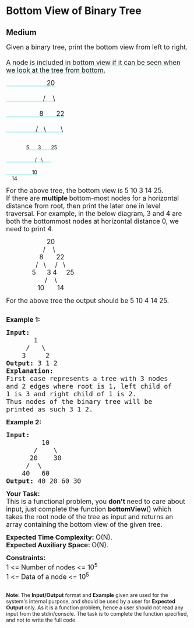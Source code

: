 # Bottom View of Binary Tree
## Medium 
<div class="problem-statement" style="user-select: auto;">
                <p style="user-select: auto;"></p><p style="user-select: auto;"><span style="font-size: 18px; user-select: auto;">Given a binary tree, print the bottom view from left to right.<br style="user-select: auto;"><lclighter data-id="lgt259109997" data-bundle-id="1" style="background-image: linear-gradient(transparent 0%, transparent calc(50% - 4px), rgb(204, 242, 241) calc(50% - 4px), rgb(204, 242, 241) 100%); transition: background-position 120ms ease-in-out 0s, padding 120ms ease-in-out 0s; background-size: 100% 200%; background-position: initial; background-color: initial; user-select: auto;"><br style="user-select: auto;">A node is included in bottom view if it can be seen when we look at the tree from bottom.</lclighter></span></p>

<p style="user-select: auto;"><span style="font-size: 18px; user-select: auto;"><lclighter data-id="lgt259109997" data-bundle-id="1" style="background-image: linear-gradient(transparent 0%, transparent calc(50% - 4px), rgb(204, 242, 241) calc(50% - 4px), rgb(204, 242, 241) 100%); transition: background-position 120ms ease-in-out 0s, padding 120ms ease-in-out 0s; background-size: 100% 200%; background-position: initial; background-color: initial; user-select: auto;">&nbsp;&nbsp;&nbsp;&nbsp;&nbsp;&nbsp;&nbsp;&nbsp;&nbsp;&nbsp;&nbsp;&nbsp;&nbsp;&nbsp;&nbsp;&nbsp;&nbsp;&nbsp;&nbsp;&nbsp;&nbsp; 20</lclighter><br style="user-select: auto;"><lclighter data-id="lgt259109997" data-bundle-id="1" style="background-image: linear-gradient(transparent 0%, transparent calc(50% - 4px), rgb(204, 242, 241) calc(50% - 4px), rgb(204, 242, 241) 100%); transition: background-position 120ms ease-in-out 0s, padding 120ms ease-in-out 0s; background-size: 100% 200%; background-position: initial; background-color: initial; user-select: auto;"><br style="user-select: auto;">&nbsp;&nbsp;&nbsp;&nbsp;&nbsp;&nbsp;&nbsp;&nbsp;&nbsp;&nbsp;&nbsp;&nbsp;&nbsp;&nbsp;&nbsp;&nbsp;&nbsp;&nbsp;&nbsp; /&nbsp;&nbsp;&nbsp; \</lclighter><br style="user-select: auto;"><lclighter data-id="lgt259109997" data-bundle-id="1" style="background-image: linear-gradient(transparent 0%, transparent calc(50% - 4px), rgb(204, 242, 241) calc(50% - 4px), rgb(204, 242, 241) 100%); transition: background-position 120ms ease-in-out 0s, padding 120ms ease-in-out 0s; background-size: 100% 200%; background-position: initial; background-color: initial; user-select: auto;"><br style="user-select: auto;">&nbsp;&nbsp;&nbsp;&nbsp;&nbsp;&nbsp;&nbsp;&nbsp;&nbsp;&nbsp;&nbsp;&nbsp;&nbsp;&nbsp;&nbsp;&nbsp;&nbsp; 8&nbsp;&nbsp;&nbsp;&nbsp;&nbsp;&nbsp; 22</lclighter><br style="user-select: auto;"><lclighter data-id="lgt259109997" data-bundle-id="1" style="background-image: linear-gradient(transparent 0%, transparent calc(50% - 4px), rgb(204, 242, 241) calc(50% - 4px), rgb(204, 242, 241) 100%); transition: background-position 120ms ease-in-out 0s, padding 120ms ease-in-out 0s; background-size: 100% 200%; background-position: initial; background-color: initial; user-select: auto;"><br style="user-select: auto;">&nbsp;&nbsp;&nbsp;&nbsp;&nbsp;&nbsp;&nbsp;&nbsp;&nbsp;&nbsp;&nbsp;&nbsp;&nbsp;&nbsp;&nbsp; /&nbsp;&nbsp; \&nbsp;&nbsp;&nbsp;&nbsp;&nbsp;&nbsp;&nbsp; \</lclighter><div class="LinerThreadIcon LinerFirst " data-highlight-id="259109997" data-bundle-id="1" id="lgt259109997" style="background-image: url(&quot;https://profile.getliner.com/liner-service-bucket/user_photo_default/color-9/N.svg&quot;); user-select: auto;">
        <div class="LinerThreadIcon__dim" style="user-select: auto;"></div>
        <div class="LinerThreadIcon__mentioned" style="user-select: auto;">
          <div class="LinerThreadIcon__mentionedImg" style="user-select: auto;"></div>
        </div>
        <div class="LinerThreadIcon__onlyMe" style="user-select: auto;">
          <div class="LinerThreadIcon__onlyMeImg" style="user-select: auto;"></div>
        </div>
      </div><br style="user-select: auto;">
&nbsp;&nbsp;&nbsp;&nbsp;&nbsp;&nbsp;&nbsp;&nbsp;&nbsp;&nbsp;&nbsp;&nbsp;&nbsp; <lclighter data-id="lgt257553426" data-bundle-id="0" style="background-image: linear-gradient(transparent 0%, transparent calc(50% - 4px), rgb(204, 242, 241) calc(50% - 4px), rgb(204, 242, 241) 100%); transition: background-position 120ms ease-in-out 0s, padding 120ms ease-in-out 0s; background-size: 100% 200%; background-position: initial; user-select: auto; background-color: initial;">5&nbsp;&nbsp;&nbsp;&nbsp;&nbsp; 3&nbsp;&nbsp;&nbsp;&nbsp; &nbsp; 25</lclighter><br style="user-select: auto;"><lclighter data-id="lgt257553426" data-bundle-id="0" style="background-image: linear-gradient(transparent 0%, transparent calc(50% - 4px), rgb(204, 242, 241) calc(50% - 4px), rgb(204, 242, 241) 100%); transition: background-position 120ms ease-in-out 0s, padding 120ms ease-in-out 0s; background-size: 100% 200%; background-position: initial; user-select: auto; background-color: initial;"><br style="user-select: auto;">&nbsp;&nbsp;&nbsp;&nbsp;&nbsp;&nbsp;&nbsp;&nbsp;&nbsp;&nbsp;&nbsp;&nbsp;&nbsp;&nbsp;&nbsp;&nbsp;&nbsp;&nbsp;&nbsp; /&nbsp;&nbsp; \&nbsp;&nbsp;&nbsp;&nbsp; &nbsp;</lclighter><br style="user-select: auto;"><lclighter data-id="lgt257553426" data-bundle-id="0" style="background-image: linear-gradient(transparent 0%, transparent calc(50% - 4px), rgb(204, 242, 241) calc(50% - 4px), rgb(204, 242, 241) 100%); transition: background-position 120ms ease-in-out 0s, padding 120ms ease-in-out 0s; background-size: 100% 200%; background-position: initial; user-select: auto; background-color: initial;"><br style="user-select: auto;">&nbsp;&nbsp;&nbsp;&nbsp;&nbsp;&nbsp;&nbsp;&nbsp;&nbsp;&nbsp;&nbsp;&nbsp;&nbsp;&nbsp;&nbsp;&nbsp;&nbsp; 10</lclighter><div class="LinerThreadIcon LinerFirst " data-highlight-id="257553426" data-bundle-id="0" id="lgt257553426" style="background-image: url(&quot;https://profile.getliner.com/liner-service-bucket/user_photo_default/color-6/K.svg&quot;); user-select: auto;">
        <div class="LinerThreadIcon__dim" style="user-select: auto;"></div>
        <div class="LinerThreadIcon__mentioned" style="user-select: auto;">
          <div class="LinerThreadIcon__mentionedImg" style="user-select: auto;"></div>
        </div>
        <div class="LinerThreadIcon__onlyMe" style="user-select: auto;">
          <div class="LinerThreadIcon__onlyMeImg" style="user-select: auto;"></div>
        </div>
      </div>&nbsp;&nbsp;&nbsp; 14</span></p>

<p style="user-select: auto;"><span style="font-size: 18px; user-select: auto;">For the above tree, the bottom view is 5 10 3 14 25.</span><br style="user-select: auto;">
<span style="font-size: 18px; user-select: auto;">If there are <strong style="user-select: auto;">multiple </strong>bottom-most nodes for a horizontal distance from root, then print the later one in level traversal. For example, in the below diagram, 3 and 4 are both the bottommost nodes at horizontal distance 0, we need to print 4.</span></p>

<p style="user-select: auto;"><span style="font-size: 18px; user-select: auto;">&nbsp;&nbsp;&nbsp;&nbsp;&nbsp;&nbsp;&nbsp;&nbsp;&nbsp;&nbsp;&nbsp;&nbsp;&nbsp;&nbsp;&nbsp;&nbsp;&nbsp;&nbsp;&nbsp;&nbsp;&nbsp; 20<br style="user-select: auto;">
&nbsp;&nbsp;&nbsp;&nbsp;&nbsp;&nbsp;&nbsp;&nbsp;&nbsp;&nbsp;&nbsp;&nbsp;&nbsp;&nbsp;&nbsp;&nbsp;&nbsp;&nbsp;&nbsp; /&nbsp;&nbsp;&nbsp; \<br style="user-select: auto;">
&nbsp;&nbsp;&nbsp;&nbsp;&nbsp;&nbsp;&nbsp;&nbsp;&nbsp;&nbsp;&nbsp;&nbsp;&nbsp;&nbsp;&nbsp;&nbsp;&nbsp; 8&nbsp;&nbsp;&nbsp;&nbsp;&nbsp;&nbsp; 22<br style="user-select: auto;">
&nbsp;&nbsp;&nbsp;&nbsp;&nbsp;&nbsp;&nbsp;&nbsp;&nbsp;&nbsp;&nbsp;&nbsp;&nbsp;&nbsp;&nbsp; /&nbsp;&nbsp; \&nbsp;&nbsp; &nbsp; /&nbsp;&nbsp; \<br style="user-select: auto;">
&nbsp;&nbsp;&nbsp;&nbsp;&nbsp;&nbsp;&nbsp;&nbsp;&nbsp;&nbsp;&nbsp;&nbsp;&nbsp; 5&nbsp;&nbsp;&nbsp;&nbsp;&nbsp; 3 4&nbsp;&nbsp;&nbsp;&nbsp; 25<br style="user-select: auto;">
&nbsp;&nbsp;&nbsp;&nbsp;&nbsp;&nbsp;&nbsp;&nbsp;&nbsp;&nbsp;&nbsp;&nbsp;&nbsp;&nbsp; &nbsp; &nbsp;&nbsp;&nbsp; /&nbsp; &nbsp; \&nbsp;&nbsp;&nbsp;&nbsp; &nbsp;<br style="user-select: auto;">
&nbsp;&nbsp;&nbsp;&nbsp;&nbsp;&nbsp;&nbsp;&nbsp;&nbsp;&nbsp;&nbsp;&nbsp;&nbsp;&nbsp;&nbsp;&nbsp; 10 &nbsp;&nbsp; &nbsp;&nbsp; 14</span></p>

<p style="user-select: auto;"><span style="font-size: 18px; user-select: auto;">For the above tree the output should be 5 10 4 14 25.</span><br style="user-select: auto;">
&nbsp;</p>

<p style="user-select: auto;"><span style="font-size: 18px; user-select: auto;"><strong style="user-select: auto;">Example 1:</strong></span></p>

<pre style="position: relative; user-select: auto;"><span style="font-size: 18px; user-select: auto;"><strong style="user-select: auto;">Input:
</strong>       1
&nbsp;    /   \
&nbsp;   3     2
<strong style="user-select: auto;">Output: </strong>3 1 2<strong style="user-select: auto;">
Explanation:</strong>
First case represents a tree with 3 nodes
and 2 edges where root is 1, left child of
1 is 3 and right child of 1 is 2.
<img alt="" src="https://contribute.geeksforgeeks.org/wp-content/uploads/BT-1.jpg" class="img-responsive" style="user-select: auto;">
Thus nodes of the binary tree will be
printed as such 3 1 2.</span><div class="open_grepper_editor" title="Edit &amp; Save To Grepper" style="user-select: auto;"></div></pre>

<p style="user-select: auto;"><span style="font-size: 18px; user-select: auto;"><strong style="user-select: auto;">Example 2:</strong></span></p>

<pre style="position: relative; user-select: auto;"><span style="font-size: 18px; user-select: auto;"><strong style="user-select: auto;">Input:
</strong>         10
&nbsp;      /    \
&nbsp;     20    30
&nbsp;    /  \
&nbsp;   40   60
<strong style="user-select: auto;">Output: </strong>40 20 60 30
</span><div class="open_grepper_editor" title="Edit &amp; Save To Grepper" style="user-select: auto;"></div></pre>

<p style="user-select: auto;"><span style="font-size: 18px; user-select: auto;"><strong style="user-select: auto;">Your Task:</strong><br style="user-select: auto;">
This is a functional problem, you <strong style="user-select: auto;">don't </strong>need to care about input, just complete the function <strong style="user-select: auto;">bottomView</strong>() which takes the root node of the tree as input and returns an array&nbsp;containing the bottom view of the given tree.</span></p>

<p style="user-select: auto;"><span style="font-size: 18px; user-select: auto;"><strong style="user-select: auto;">Expected Time Complexity:&nbsp;</strong>O(N).<br style="user-select: auto;">
<strong style="user-select: auto;">Expected Auxiliary Space:&nbsp;</strong>O(N).</span></p>

<p style="user-select: auto;"><span style="font-size: 18px; user-select: auto;"><strong style="user-select: auto;">Constraints:</strong><br style="user-select: auto;">
1 &lt;= Number of nodes &lt;= 10<sup style="user-select: auto;">5</sup><br style="user-select: auto;">
1 &lt;= Data of a node &lt;= 10<sup style="user-select: auto;">5</sup></span></p>

<p style="user-select: auto;"><br style="user-select: auto;">
<span style="font-size: 14px; user-select: auto;"><strong style="user-select: auto;">Note:&nbsp;</strong>The <strong style="user-select: auto;">Input/Output</strong> format and <strong style="user-select: auto;">Example</strong> given are used for the system's internal purpose, and should be used by a user for <strong style="user-select: auto;">Expected Output </strong>only. As it is a function problem, hence a user should not read any input from the stdin/console. The task is to complete the function specified, and not to write the full code.</span></p>
 <p style="user-select: auto;"></p>
            </div>